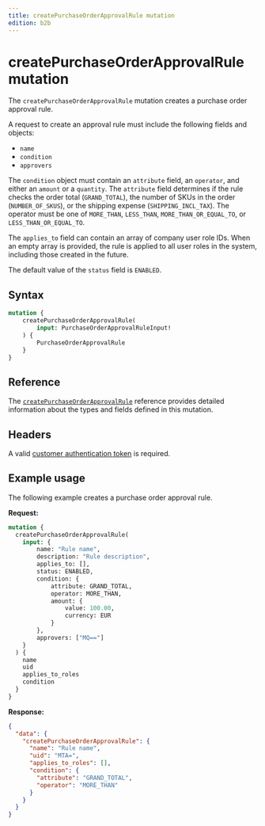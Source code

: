 ```yaml
---
title: createPurchaseOrderApprovalRule mutation
edition: b2b
---
```


# createPurchaseOrderApprovalRule mutation

The `createPurchaseOrderApprovalRule` mutation creates a purchase order approval rule.

A request to create an approval rule must include the following fields and objects:

*  `name`
*  `condition`
*  `approvers`

The `condition` object must contain an `attribute` field, an `operator`, and either an `amount` or a `quantity`. The `attribute` field determines if the rule checks the order total (`GRAND_TOTAL`), the number of SKUs in the order (`NUMBER_OF_SKUS`), or the shipping expense (`SHIPPING_INCL_TAX`). The operator must be one of `MORE_THAN`, `LESS_THAN`, `MORE_THAN_OR_EQUAL_TO`, or `LESS_THAN_OR_EQUAL_TO`.

The `applies_to` field can contain an array of company user role IDs. When an empty array is provided, the rule is applied to all user roles in the system, including those created in the future.

The default value of the `status` field is `ENABLED`.

## Syntax

```graphql
mutation {
    createPurchaseOrderApprovalRule(
        input: PurchaseOrderApprovalRuleInput!
    ) {
        PurchaseOrderApprovalRule
    }
}
```

## Reference

The [`createPurchaseOrderApprovalRule`](https://developer.adobe.com/commerce/webapi/graphql-api/index.html#mutation-createPurchaseOrderApprovalRule) reference provides detailed information about the types and fields defined in this mutation.

## Headers

A valid [customer authentication token](../../../customer/mutations/generate-token.md) is required.

## Example usage

The following example creates a purchase order approval rule.

**Request:**

``` graphql
mutation {
  createPurchaseOrderApprovalRule(
    input: {
        name: "Rule name",
        description: "Rule description",
        applies_to: [],
        status: ENABLED,
        condition: {
            attribute: GRAND_TOTAL,
            operator: MORE_THAN,
            amount: {
                value: 100.00,
                currency: EUR
            }
        },
        approvers: ["MQ=="]
    }
  ) {
    name
    uid
    applies_to_roles
    condition
  }
}
```

**Response:**

``` json
{
  "data": {
    "createPurchaseOrderApprovalRule": {
      "name": "Rule name",
      "uid": "MTA=",
      "applies_to_roles": [],
      "condition": {
        "attribute": "GRAND_TOTAL",
        "operator": "MORE_THAN"
      }
    }
  }
}
```
